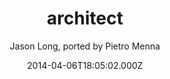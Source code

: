 ---
title: architect
github: https://github.com/pietromenna/jekyll-architect-theme
demo: https://pietro.menna.net.br/jekyll-architect-theme/
author: Jason Long, ported by Pietro Menna
ssg:
  - Jekyll
cms:
  - No Cms
date: 2014-04-06T18:05:02.000Z
description: >-
  Open Source version of the GitHub Pages theme, now for Jekyll. Demo at
  https://pietro.menna.net.br/jekyll-architect-theme/
stale: true
---